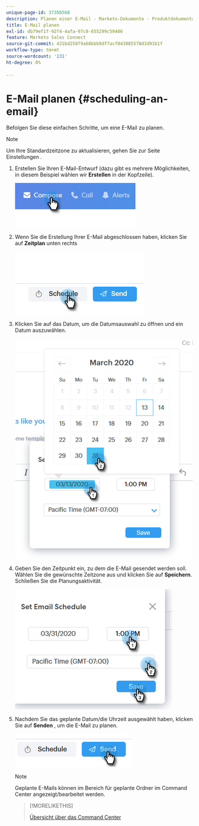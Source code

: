 ```yaml
---
unique-page-id: 37356568
description: Planen einer E-Mail - Marketo-Dokumente - Produktdokumentation
title: E-Mail planen
exl-id: db79ef1f-92f4-4afa-97c8-655299c59406
feature: Marketo Sales Connect
source-git-commit: 431bd258f9a68bbb9df7acf043085578d3d91b1f
workflow-type: tm+mt
source-wordcount: '131'
ht-degree: 0%

---
```


# E-Mail planen {#scheduling-an-email}

Befolgen Sie diese einfachen Schritte, um eine E-Mail zu planen.

>[!NOTE]
>
>Um Ihre Standardzeitzone zu aktualisieren, gehen Sie zur Seite Einstellungen .

1. Erstellen Sie Ihren E-Mail-Entwurf (dazu gibt es mehrere Möglichkeiten, in diesem Beispiel wählen wir **Erstellen** in der Kopfzeile).

   ![](assets/one-1.png)

1. Wenn Sie die Erstellung Ihrer E-Mail abgeschlossen haben, klicken Sie auf **Zeitplan** unten rechts

   ![](assets/two-1.png)

1. Klicken Sie auf das Datum, um die Datumsauswahl zu öffnen und ein Datum auszuwählen.

   ![](assets/three-1.png)

1. Geben Sie den Zeitpunkt ein, zu dem die E-Mail gesendet werden soll. Wählen Sie die gewünschte Zeitzone aus und klicken Sie auf **Speichern**. Schließen Sie die Planungsaktivität.

   ![](assets/four-1.png)

1. Nachdem Sie das geplante Datum/die Uhrzeit ausgewählt haben, klicken Sie auf **Senden** , um die E-Mail zu planen.

   ![](assets/five-1.png)

   >[!NOTE]
   >
   >Geplante E-Mails können im Bereich für geplante Ordner im Command Center angezeigt/bearbeitet werden.

   >[!MORELIKETHIS]
   >
   >[Übersicht über das Command Center](/help/marketo/product-docs/marketo-sales-connect/email/command-center/command-center-overview.md)
